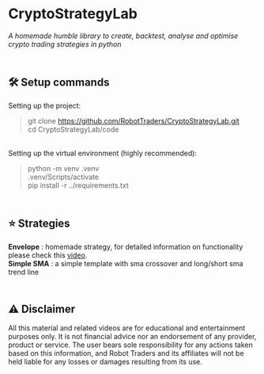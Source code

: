 # CryptoStrategyLab
_A homemade humble library to create, backtest, analyse and optimise crypto trading strategies in python_


\
🛠️ Setup commands
-------------
Setting up the project:

> git clone https://github.com/RobotTraders/CryptoStrategyLab.git \
> cd CryptoStrategyLab/code

\
Setting up the virtual environment (highly recommended):

> python -m venv .venv \
> .venv/Scripts/activate \
> pip install -r ../requirements.txt

\
⭐ Strategies
-------------
**Envelope** : homemade strategy, for detailed information on functionality please check this [video](TBA).
\
**Simple SMA** : a simple template with sma crossover and long/short sma trend line


\
⚠️ Disclaimer
-------------
All this material and related videos are for educational and entertainment purposes only. It is not financial advice nor an endorsement of any provider, product or service. The user bears sole responsibility for any actions taken based on this information, and Robot Traders and its affiliates will not be held liable for any losses or damages resulting from its use. 
